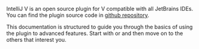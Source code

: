 [//]: # (title: Introduction)

IntelliJ V is an open source plugin for V compatible with all JetBrains IDEs. You can find the plugin source code in [github repository](https://github.com/i582/vlang-idea).

This documentation is structured to guide you through the basics of using the plugin to advanced features. Start with [](Quick-Start-Guide.md) or [](FAQ.md) and then move on to the others that interest you.
